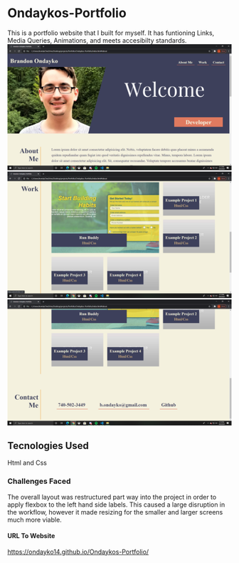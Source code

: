 # Ondaykos-Portfolio
This is a portfolio website that I built for myself. It has funtioning Links, Media Queries, Animations, and meets accesibilty standards.
![The hero with a picture of a man with brown hair, brown eyes, and glasses.](./assets/images/Screenshot1.png "Header and Hero")
![The Work Section. Five unique projects listed in a grid](./assets/images/Screenshot2.png "Work Section")
![The Contact Section. Three labels; Phone Number, Email, and Github](./assets/images/Screenshot3.png "Contact")

## Tecnologies Used
Html and Css

### Challenges Faced
The overall layout was restructured part way into the project in order to apply flexbox to the left hand side labels. This caused a large disruption in the workflow, however it made resizing for the smaller and larger screens much more viable.

#### URL To Website
https://ondayko14.github.io/Ondaykos-Portfolio/